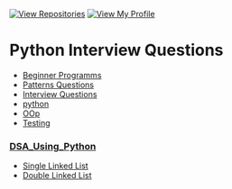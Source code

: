 
[![View Repositories](https://img.shields.io/badge/View-My_Repositories-blue?logo=GitHub)](https://github.com/yaswanthteja?tab=repositories)
[![View My Profile](https://img.shields.io/badge/View-My_Profile-green?logo=GitHub)](https://github.com/yaswanthteja)

# Python Interview Questions




- [Beginner Programms](https://github.com/yaswanthteja/Python-Interview-Questions/tree/main/Beginner_Programs)
- [Patterns Questions](https://github.com/yaswanthteja/Python-Interview-Questions/blob/main/Patterns.md)
- [Interview Questions](https://github.com/yaswanthteja/Python-Interview-Questions/blob/main/Interview_Questions.md) 
- [python](https://github.com/yaswanthteja/Python-Interview-Questions/blob/main/Interview_Questions_1.md)
- [OOp](https://github.com/yaswanthteja/Python-Interview-Questions/blob/main/OOP.md)
-  [Testing](https://github.com/yaswanthteja/Python-Interview-Questions/blob/main/Testing/Readme.md)
###  [DSA_Using_Python](https://github.com/yaswanthteja/Python-Interview-Questions/blob/main/DSA_Using_Python.md)

- [Single Linked List](https://github.com/yaswanthteja/Python-Interview-Questions/tree/main/DSA/Single_Linkedlist)
- [Double Linked List](https://github.com/yaswanthteja/Python-Interview-Questions/tree/main/DSA/Double_Linked_List)


